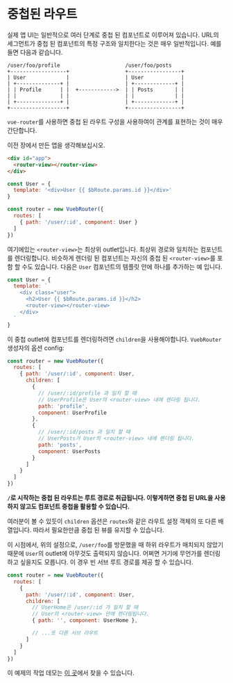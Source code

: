 # 중첩된 라우트

실제 앱 UI는 일반적으로 여러 단계로 중첩 된 컴포넌트로 이루어져 있습니다. URL의 세그먼트가 중첩 된 컴포넌트의 특정 구조와 일치한다는 것은 매우 일반적입니다. 예를 들면 다음과 같습니다.

```
/user/foo/profile                     /user/foo/posts
+------------------+                  +-----------------+
| User             |                  | User            |
| +--------------+ |                  | +-------------+ |
| | Profile      | |  +------------>  | | Posts       | |
| |              | |                  | |             | |
| +--------------+ |                  | +-------------+ |
+------------------+                  +-----------------+
```

`vue-router`를 사용하면 중첩 된 라우트 구성을 사용하여이 관계를 표현하는 것이 매우 간단합니다.

이전 장에서 만든 앱을 생각해보십시오.

``` html
<div id="app">
  <router-view></router-view>
</div>
```

``` js
const User = {
  template: '<div>User {{ $bRoute.params.id }}</div>'
}

const router = new VuebRouter({
  routes: [
    { path: '/user/:id', component: User }
  ]
})
```

여기에있는 `<router-view>`는 최상위 outlet입니다. 최상위 경로와 일치하는 컴포넌트를 렌더링합니다. 비슷하게 렌더링 된 컴포넌트는 자신의 중첩 된 `<router-view>`를 포함 할 수도 있습니다. 다음은 `User` 컴포넌트의 템플릿 안에 하나를 추가하는 예 입니다.

``` js
const User = {
  template: `
    <div class="user">
      <h2>User {{ $bRoute.params.id }}</h2>
      <router-view></router-view>
    </div>
  `
}
```

이 중첩 outlet에 컴포넌트를 렌더링하려면 `children`을 사용해야합니다.
`VuebRouter` 생성자의 옵션 config:

``` js
const router = new VuebRouter({
  routes: [
    { path: '/user/:id', component: User,
      children: [
        {
          // /user/:id/profile 과 일치 할 때
          // UserProfile은 User의 <router-view> 내에 렌더링 됩니다.
          path: 'profile',
          component: UserProfile
        },
        {
          // /user/:id/posts 과 일치 할 때
          // UserPosts가 User의 <router-view> 내에 렌더링 됩니다.
          path: 'posts',
          component: UserPosts
        }
      ]
    }
  ]
})
```

**`/`로 시작하는 중첩 된 라우트는 루트 경로로 취급됩니다. 이렇게하면 중첩 된 URL을 사용하지 않고도 컴포넌트 중첩을 활용할 수 있습니다.**

여러분이 볼 수 있듯이 `children` 옵션은 `routes`와 같은 라우트 설정 객체의 또 다른 배열입니다. 따라서 필요한만큼 중첩 된 뷰를 유지할 수 있습니다.

이 시점에서, 위의 설정으로, `/user/foo`를 방문했을 때 하위 라우트가 매치되지 않았기 때문에 `User`의 outlet에 아무것도 출력되지 않습니다. 어쩌면 거기에 무언가를 렌더링하고 싶을지도 모릅니다. 이 경우 빈 서브 루트 경로를 제공 할 수 있습니다.

``` js
const router = new VuebRouter({
  routes: [
    {
      path: '/user/:id', component: User,
      children: [
        // UserHome은 /user/:id 가 일치 할 때
        // User의 <router-view> 안에 렌더링됩니다.
        { path: '', component: UserHome },

        // ...또 다른 서브 라우트
      ]
    }
  ]
})
```

이 예제의 작업 데모는 [이 곳](http://jsfiddle.net/yyx990803/L7hscd8h/)에서 찾을 수 있습니다.
